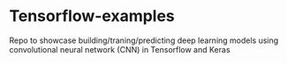 # Tensorflow-examples
Repo to showcase building/traning/predicting deep learning models using convolutional neural network (CNN) in Tensorflow and Keras
